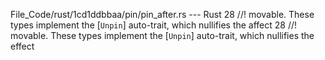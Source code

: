 File_Code/rust/1cd1ddbbaa/pin/pin_after.rs --- Rust
28 //! movable. These types implement the [`Unpin`] auto-trait, which nullifies the affect                                                                   28 //! movable. These types implement the [`Unpin`] auto-trait, which nullifies the effect

